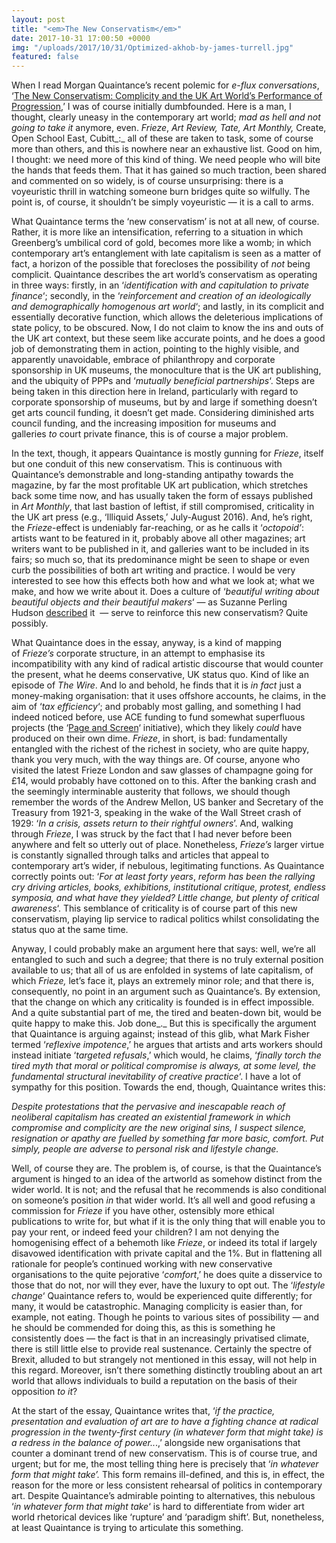 ```yaml
---
layout: post
title: "<em>The New Conservatism</em>"
date: 2017-10-31 17:00:50 +0000
img: "/uploads/2017/10/31/Optimized-akhob-by-james-turrell.jpg"
featured: false
---
```

When I read Morgan Quaintance’s recent polemic for _e-flux_ _conversations_, ‘[The New Conservatism: Complicity and the UK Art World’s Performance of Progression](https://conversations.e-flux.com/t/the-new-conservatism-complicity-and-the-uk-art-worlds-performance-of-progression/7200),’ I was of course initially dumbfounded. Here is a man, I thought, clearly uneasy in the contemporary art world; _mad as hell and not going to take it_ anymore, even. _Frieze_, _Art Review, Tate, Art Monthly,_ Create, Open School East, Cubitt_:_ all of these are taken to task, some of course more than others, and this is nowhere near an exhaustive list. Good on him, I thought: we need more of this kind of thing. We need people who will bite the hands that feeds them. That it has gained so much traction, been shared and commented on so widely, is of course unsurprising: there is a voyeuristic thrill in watching someone burn bridges quite so wilfully. The point is, of course, it shouldn’t be simply voyeuristic — it is a call to arms.

What Quaintance terms the ‘new conservatism’ is not at all new, of course. Rather, it is more like an intensification, referring to a situation in which Greenberg’s umbilical cord of gold, becomes more like a womb; in which contemporary art’s entanglement with late capitalism is seen as a matter of fact, a horizon of the possible that forecloses the possibility of _not_ being complicit. Quaintance describes the art world’s conservatism as operating in three ways: firstly, in an ‘_identification with and capitulation to private finance_‘; secondly, in the ‘_reinforcement and creation of an ideologically and demographically homogenous art world_‘; and lastly, in its complicit and essentially decorative function, which allows the deleterious implications of state policy, to be obscured. Now, I do not claim to know the ins and outs of the UK art context, but these seem like accurate points, and he does a good job of demonstrating them in action, pointing to the highly visible, and apparently unavoidable, embrace of philanthropy and corporate sponsorship in UK museums, the monoculture that is the UK art publishing, and the ubiquity of PPPs and ‘_mutually beneficial partnerships_‘. Steps are being taken in this direction here in Ireland, particularly with regard to corporate sponsorship of museums, but by and large if something doesn’t get arts council funding, it doesn’t get made. Considering diminished arts council funding, and the increasing imposition for museums and galleries _to_ court private finance, this is of course a major problem.

In the text, though, it appears Quaintance is mostly gunning for _Frieze_, itself but one conduit of this new conservatism. This is continuous with Quaintance’s demonstrable and long-standing antipathy towards the magazine, by far the most profitable UK art publication, which stretches back some time now, and has usually taken the form of essays published in _Art Monthly_, that last bastion of leftist, if still compromised, criticality in the UK art press (e.g., ‘Illiquid Assets,’ July-August 2016). And, he’s right, the _Frieze_-effect is undeniably far-reaching, or as he calls it ‘_octopoid’_: artists want to be featured in it, probably above all other magazines; art writers want to be published in it, and galleries want to be included in its fairs; so much so, that its predominance might be seen to shape or even curb the possibilities of both art writing and practice. I would be very interested to see how this effects both how and what we look at; what we make, and how we write about it. Does a culture of ‘_beautiful writing about beautiful objects and their beautiful makers_‘ — as Suzanne Perling Hudson [described](https://www.jstor.org/stable/3397584?seq=1#page_scan_tab_contents) it  — serve to reinforce this new conservatism? Quite possibly.

What Quaintance does in the essay, anyway, is a kind of mapping of _Frieze’s_ corporate structure, in an attempt to emphasise its incompatibility with any kind of radical artistic discourse that would counter the present, what he deems conservative, UK status quo. Kind of like an episode of _The Wire_. And lo and behold, he finds that it is _in fact_ just a money-making organisation: that it uses offshore accounts, he claims, in the aim of ‘_tax efficiency_‘; and probably most galling, and something I had indeed noticed before, use ACE funding to fund somewhat superfluous projects (the ‘[Page and Screen](https://frieze.com/tags/page-screen)‘ initiative), which they likely _could_ have produced on their own dime. _Frieze_, in short, is bad: fundamentally entangled with the richest of the richest in society, who are quite happy, thank you very much, with the way things are. Of course, anyone who visited the latest Frieze London and saw glasses of champagne going for £14, would probably have cottoned on to this. After the banking crash and the seemingly interminable austerity that follows, we should though remember the words of the Andrew Mellon, US banker and Secretary of the Treasury from 1921-3, speaking in the wake of the Wall Street crash of 1929: ‘_In a crisis, assets return to their rightful owners_’. And, walking through _Frieze_, I was struck by the fact that I had never before been anywhere and felt so utterly out of place. Nonetheless, _Frieze’s_ larger virtue is constantly signalled through talks and articles that appeal to contemporary art’s wider, if nebulous, legitimating functions. As Quaintance correctly points out: ‘_For at least forty years_, _reform_ _has been the rallying cry driving articles, books, exhibitions, institutional critique, protest, endless symposia, and what have they yielded? Little change, but plenty of critical awareness_‘. This semblance of criticality is of course part of this new conservatism, playing lip service to radical politics whilst consolidating the status quo at the same time. 

Anyway, I could probably make an argument here that says: well, we’re all entangled to such and such a degree; that there is no truly external position available to us; that all of us are enfolded in systems of late capitalism, of which _Frieze,_ let’s face it, plays an extremely minor role; and that there is, consequently, no point in an argument such as Quaintance’s. By extension, that the change on which any criticality is founded is in effect impossible. And a quite substantial part of me, the tired and beaten-down bit, would be quite happy to make this. Job done_._ But this is specifically the argument that Quaintance is arguing against; instead of this glib, what Mark Fisher termed ‘_reflexive_ _impotence_,’ he argues that artists and arts workers should instead initiate ‘_targeted refusals_,’ which would, he claims, ‘_finally torch the tired myth that moral or political compromise is always, at some level, the fundamental structural inevitability of creative practice_‘. I have a lot of sympathy for this position. Towards the end, though, Quaintance writes this:

_Despite protestations that the pervasive and inescapable reach of neoliberal capitalism has created an existential framework in which compromise and complicity are the new original sins, I suspect silence, resignation or apathy are fuelled by something far more basic, comfort. Put simply, people are adverse to personal risk and lifestyle change._

Well, of course they are. The problem is, of course, is that the Quaintance’s argument is hinged to an idea of the artworld as somehow distinct from the wider world. It is not; and the refusal that he recommends is also conditional on someone’s position _in_ that wider world. It’s all well and good refusing a commission for _Frieze_ if you have other, ostensibly more ethical publications to write for, but what if it is the only thing that will enable you to pay your rent, or indeed feed your children? I am not denying the homogenising effect of a behemoth like _Frieze_, or indeed its total if largely disavowed identification with private capital and the 1%. But in flattening all rationale for people’s continued working with new conservative organisations to the quite pejorative ‘_comfort_,’ he does quite a disservice to those that do not, nor will they ever, have the luxury to opt out. The ‘_lifestyle change_‘ Quaintance refers to, would be experienced quite differently; for many, it would be catastrophic. Managing complicity is easier than, for example, not eating. Though he points to various sites of possibility — and he should be commended for doing this, as this is something he consistently does — the fact is that in an increasingly privatised climate, there is still little else to provide real sustenance. Certainly the spectre of Brexit, alluded to but strangely not mentioned in this essay, will not help in this regard. Moreover, isn’t there something distinctly troubling about an art world that allows individuals to build a reputation on the basis of their opposition _to it_?

At the start of the essay, Quaintance writes that, ‘_if the practice, presentation and evaluation of art are to have a fighting chance at radical progression in the twenty-first century (in whatever form that might take) is a redress in the balance of power.._.,’ alongside new organisations that counter a dominant trend of new conservatism. This is of course true, and urgent; but for me, the most telling thing here is precisely that ‘_in whatever form that might take’._ This form remains ill-defined, and this is, in effect, the reason for the more or less consistent rehearsal of politics in contemporary art. Despite Quaintance’s admirable pointing to alternatives, this nebulous ‘_in whatever form that might take_‘ is hard to differentiate from wider art world rhetorical devices like ‘rupture’ and ‘paradigm shift’. But, nonetheless, at least Quaintance is trying to articulate this something. 
